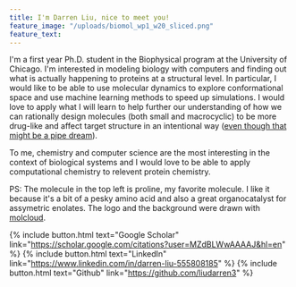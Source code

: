 ```yaml
---
title: I'm Darren Liu, nice to meet you!
feature_image: "/uploads/biomol_wp1_w20_sliced.png"
feature_text:
---
```


I'm a first year Ph.D. student in the Biophysical program at the University of Chicago. I'm interested in modeling biology with computers and finding out what is actually happening to proteins at a structural level. In particular, I would like to be able to use molecular dynamics to explore conformational space and use machine learning methods to speed up simulations. I would love to apply what I will learn to help further our understanding of how we can rationally design molecules (both small and macrocyclic) to be more drug-like and affect target structure in an intentional way ([even though that might be a pipe dream](https://twitter.com/KUhokie42/status/1555960891283324930)).

To me, chemistry and computer science are the most interesting in the context of biological systems and I would love to be able to apply computational chemistry to relevent protein chemistry.

PS: The molecule in the top left is proline, my favorite molecule. I like it because it's a bit of a pesky amino acid and also a great organocatalyst for assymetric enolates. The logo and the background were drawn with [molcloud](https://github.com/whitead/molcloud).



{% include button.html text="Google Scholar" link="https://scholar.google.com/citations?user=MZdBLWwAAAAJ&hl=en" %} {% include button.html text="LinkedIn" link="https://www.linkedin.com/in/darren-liu-555808185" %} {% include button.html text="Github" link="https://github.com/liudarren3" %}
